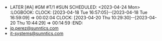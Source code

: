 - LATER [#A] #GM #T/1 #SUN
  SCHEDULED: <2023-04-24 Mon>
  :LOGBOOK:
  CLOCK: [2023-04-18 Tue 16:57:05]--[2023-04-18 Tue 16:59:09] =>  00:02:04
  CLOCK: [2023-04-20 Thu 10:29:30]--[2023-04-20 Thu 10:44:29] =>  00:14:59
  :END:
- [jp.perez@sunntics.com](https://mail.google.com/mail/u/1/#label/001+-+GM)
- [it-systems@sunntics.com](https://mail.google.com/mail/u/2/#label/001+-+GM)